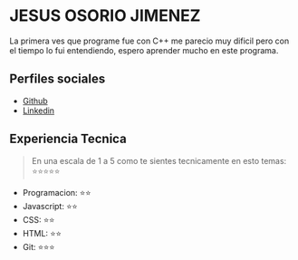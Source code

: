 # JESUS OSORIO JIMENEZ

La primera ves que programe fue con C++ me parecio muy dificil pero con el tiempo lo fui entendiendo, espero aprender mucho en este programa.

## Perfiles sociales

- [Github](https://github.com/JesusOsorioJ)
- [Linkedin](https://www.linkedin.com/)


## Experiencia Tecnica
> En una escala de 1 a 5 como te sientes tecnicamente en esto temas:  ⭐️⭐️⭐️⭐️⭐️

- Programacion: ⭐️⭐️
- Javascript: ⭐️⭐️
- CSS: ⭐️⭐️
- HTML: ⭐️⭐️
- Git: ⭐️⭐️⭐️